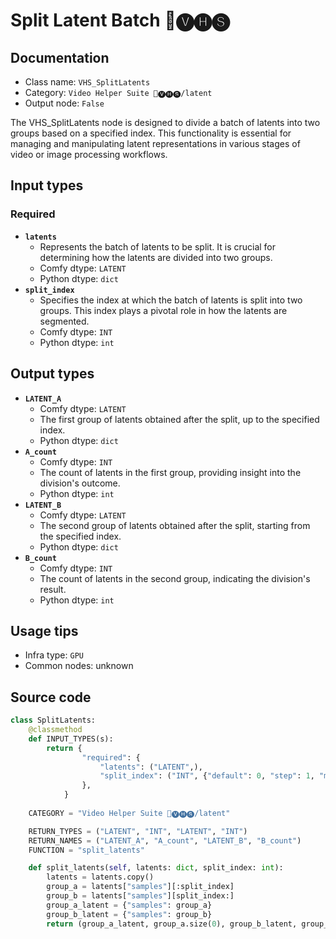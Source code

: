 # Split Latent Batch 🎥🅥🅗🅢
## Documentation
- Class name: `VHS_SplitLatents`
- Category: `Video Helper Suite 🎥🅥🅗🅢/latent`
- Output node: `False`

The VHS_SplitLatents node is designed to divide a batch of latents into two groups based on a specified index. This functionality is essential for managing and manipulating latent representations in various stages of video or image processing workflows.
## Input types
### Required
- **`latents`**
    - Represents the batch of latents to be split. It is crucial for determining how the latents are divided into two groups.
    - Comfy dtype: `LATENT`
    - Python dtype: `dict`
- **`split_index`**
    - Specifies the index at which the batch of latents is split into two groups. This index plays a pivotal role in how the latents are segmented.
    - Comfy dtype: `INT`
    - Python dtype: `int`
## Output types
- **`LATENT_A`**
    - Comfy dtype: `LATENT`
    - The first group of latents obtained after the split, up to the specified index.
    - Python dtype: `dict`
- **`A_count`**
    - Comfy dtype: `INT`
    - The count of latents in the first group, providing insight into the division's outcome.
    - Python dtype: `int`
- **`LATENT_B`**
    - Comfy dtype: `LATENT`
    - The second group of latents obtained after the split, starting from the specified index.
    - Python dtype: `dict`
- **`B_count`**
    - Comfy dtype: `INT`
    - The count of latents in the second group, indicating the division's result.
    - Python dtype: `int`
## Usage tips
- Infra type: `GPU`
- Common nodes: unknown


## Source code
```python
class SplitLatents:
    @classmethod
    def INPUT_TYPES(s):
        return {
                "required": {
                    "latents": ("LATENT",),
                    "split_index": ("INT", {"default": 0, "step": 1, "min": -99999999999}),
                },
            }
    
    CATEGORY = "Video Helper Suite 🎥🅥🅗🅢/latent"

    RETURN_TYPES = ("LATENT", "INT", "LATENT", "INT")
    RETURN_NAMES = ("LATENT_A", "A_count", "LATENT_B", "B_count")
    FUNCTION = "split_latents"

    def split_latents(self, latents: dict, split_index: int):
        latents = latents.copy()
        group_a = latents["samples"][:split_index]
        group_b = latents["samples"][split_index:]
        group_a_latent = {"samples": group_a}
        group_b_latent = {"samples": group_b}
        return (group_a_latent, group_a.size(0), group_b_latent, group_b.size(0))

```
